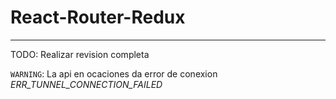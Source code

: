 # React-Router-Redux
***

TODO: Realizar revision completa

`WARNING`:  La api en ocaciones da error de conexion *ERR_TUNNEL_CONNECTION_FAILED*
